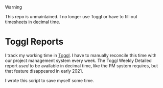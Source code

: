 > [!WARNING]
> This repo is unmaintained.
> I no longer use Toggl or have to fill out timesheets in decimal time.

# Toggl Reports

I track my working time in [Toggl][1].
I have to manually reconcile this time with our project management system every week.
The Toggl Weekly Detailed report _used_ to be available in decimal time, like the PM system requires, but that feature disappeared in early 2021.

I wrote this script to save myself some time.

[1]: https://track.toggl.com/
